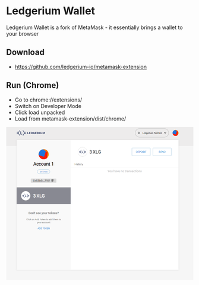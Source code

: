 Ledgerium Wallet
================

Ledgerium Wallet is a fork of MetaMask - it essentially brings a wallet
to your browser

Download
--------

-   <https://github.com/ledgerium-io/metamask-extension>

Run (Chrome)
------------

-   Go to chrome://extensions/
-   Switch on Developer Mode
-   Click load unpacked
-   Load from metamask-extension/dist/chrome/

![image](../images/wallet.png)
